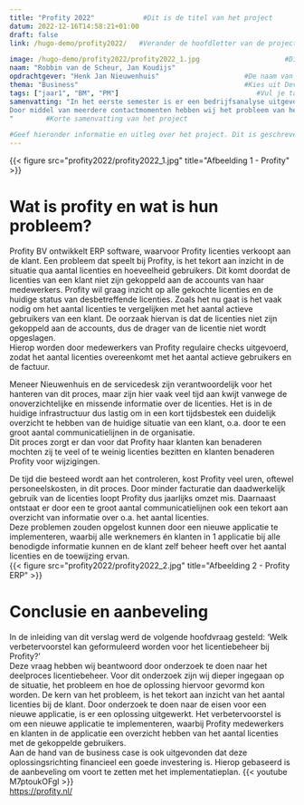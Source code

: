```yaml
---
title: "Profity 2022"            #Dit is de titel van het project
datum: 2022-12-16T14:58:21+01:00
draft: false
link: /hugo-demo/profity2022/   #Verander de hoofdletter van de projectnaam naar een kleine letter

image: /hugo-demo/profity2022/profity2022_1.jpg                     #Dit is de tumbnail van het project
naam: "Robbin van de Scheur, Jan Koudijs"                                  #Naam / Namen bijv. "Jan de Lange, Fred Bouwhuis"
opdrachtgever: "Henk Jan Nieuwenhuis"                     #De naam van je opdrachtgever bijv. "Jan de Lange"
thema: "Business"                                         #Kies uit Development / UX Design / Business
tags: ["jaar1", "BM", "PM"]                                  #Vul je tags hierin. Het mogen er meerdere zijn. Kies uit (jaar1 / jaar2 / jaar3 / jaar4 / FDD / DB / DT / BM / PM / DIT / etcetera...)
samenvatting: "In het eerste semester is er een bedrijfsanalyse uitgevoerd bij het softwarebedrijf Profity. In deze analyse is er een proces ontdekt wat in de huidige staat van Profity niet soepel verloopt. Dit proces is het licentiebeheer. 
Door middel van meerdere contactmomenten hebben wij het probleem van het licentiebeheer kunnen beschrijven en modelleren. Op basis van deze knelpunten en de consequenties daarvan, moet er een verbetervoorstel geformuleerd worden voor Profity. Hiervoor is de volgende hoofdvraag opgesteld: ‘Welk verbetervoorstel kan geformuleerd worden voor het licentiebeheer bij Profity?’.
"        #Korte samenvatting van het project   

#Geef hieronder informatie en uitleg over het project. Dit is geschreven in Markdown (.md) en hier zijn verschillende style-opties. Deze zijn hieronder als voorbeeld weergegeven:
--- 
```

{{< figure src="profity2022/profity2022_1.jpg" title="Afbeelding 1 - Profity" >}}     

# Wat is profity en wat is hun probleem?      
Profity BV ontwikkelt ERP software, waarvoor Profity licenties verkoopt aan de klant. Een probleem dat speelt bij Profity, is het tekort aan inzicht in de situatie qua aantal licenties en hoeveelheid gebruikers. Dit komt doordat de licenties van een klant niet zijn gekoppeld aan de accounts van haar medewerkers. Profity wil graag inzicht op alle gekochte licenties en de huidige status van desbetreffende licenties. Zoals het nu gaat is het vaak nodig om het aantal licenties te vergelijken met het aantal actieve gebruikers van een klant. De oorzaak hiervan is dat de licenties niet zijn gekoppeld aan de accounts, dus de drager van de licentie niet wordt opgeslagen.           
Hierop worden door medewerkers van Profity regulaire checks uitgevoerd, zodat het aantal licenties overeenkomt met het aantal actieve gebruikers en de factuur.             
         
Meneer Nieuwenhuis en de servicedesk zijn verantwoordelijk voor het hanteren van dit proces, maar zijn hier vaak veel tijd aan kwijt vanwege de onoverzichtelijke en missende informatie over de licenties. Het is in de huidige infrastructuur dus lastig om in een kort tijdsbestek een duidelijk overzicht te hebben van de huidige situatie van een klant, o.a. door te een groot aantal communicatielijnen in de organisatie.           
Dit proces zorgt er dan voor dat Profity haar klanten kan benaderen mochten zij te veel of te weinig licenties bezitten en klanten benaderen Profity voor wijzigingen.           
               
De tijd die besteed wordt aan het controleren, kost Profity veel uren, oftewel personeelskosten, in dit proces. Door minder facturatie dan daadwerkelijk gebruik van de licenties loopt Profity dus jaarlijks omzet mis. Daarnaast ontstaat er door een te groot aantal communicatielijnen ook een tekort aan overzicht van informatie over o.a. het aantal licenties.             
Deze problemen zouden opgelost kunnen door een nieuwe applicatie te implementeren, waarbij alle werknemers én klanten in 1 applicatie bij alle benodigde informatie kunnen en de klant zelf beheer heeft over het aantal licenties en de toewijzing ervan.        
{{< figure src="profity2022/profity2022_2.jpg" title="Afbeelding 2 - Profity ERP" >}}     
          
# Conclusie en aanbeveling       
In de inleiding van dit verslag werd de volgende hoofdvraag gesteld: ‘Welk     verbetervoorstel kan geformuleerd worden voor het licentiebeheer bij Profity?’         
Deze vraag hebben wij beantwoord door onderzoek te doen naar het deelproces licentiebeheer. Voor dit onderzoek zijn wij dieper ingegaan op de situatie, het probleem en hoe de oplossing hiervoor gevormd kon worden. De kern van het probleem, is het tekort aan inzicht van het aantal licenties bij de klant. Door onderzoek te doen naar de eisen voor een nieuwe applicatie, is er een oplossing uitgewerkt. Het verbetervoorstel is om een nieuwe applicatie te implementeren, waarbij Profity medewerkers en klanten in de applicatie een overzicht hebben van het aantal licenties met de gekoppelde gebruikers.        
Aan de hand van de business case is ook uitgevonden dat deze oplossingsrichting financieel een goede investering is. Hierop gebaseerd is de aanbeveling om voort te zetten met het implementatieplan.
{{< youtube M7ptoukOFgI >}}    
https://profity.nl/ 
